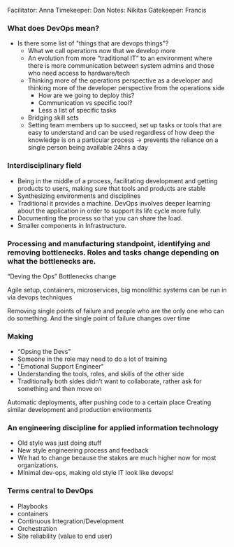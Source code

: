 Facilitator: Anna
Timekeeper: Dan
Notes: Nikitas
Gatekeeper: Francis

### What does DevOps mean? 
* Is there some list of "things that are devops things"?
  * What we call operations now that we develop more 
  * An evolution from more “traditional IT” to an environment where there is more communication between system admins and those who need access to hardware/tech
  * Thinking more of the operations perspective as a developer and thinking more of the developer perspective from the operations side
    * How are we going to deploy this?
    * Communication vs specific tool?
    * Less a list of specific tasks
  * Bridging skill sets
  * Setting team members up to succeed, set up tasks or tools that are easy to understand and can be used regardless of how deep the knowledge is on a particular process -> prevents the reliance on a single person being available 24hrs a day

### Interdisciplinary field
* Being in the middle of a process, facilitating development and getting products to users, making sure that tools and products are stable
* Synthesizing environments and disciplines
* Traditional it provides a machine. DevOps involves deeper learning about the application in order to support its life cycle more fully.
* Documenting the process so that you can share the load.
* Smaller components in Infrastructure.

### Processing and manufacturing standpoint, identifying and removing bottlenecks. Roles and tasks change depending on what the bottlenecks are.
“Deving the Ops”
Bottlenecks change

Agile setup, containers, microservices, big monolithic systems can be run in via devops techniques

Removing single points of failure and people who are the only one who can do something.
And the single point of failure changes over time

### Making 
* “Opsing the Devs"
* Someone in the role may need to do a lot of training
* "Emotional Support Engineer"
* Understanding the tools, roles, and skills of the other side
* Traditionally both sides didn’t want to collaborate, rather ask for something and then move on

Automatic deployments, after pushing code to a certain place
Creating similar development and production environments

### An engineering discipline for applied information technology
* Old style was just doing stuff
* New style engineering process and feedback
* We had to change because the stakes are much higher now for most organizations.
* MInimal dev-ops, making old style IT look like devops!

### Terms central to DevOps
* Playbooks
* containers
* Continuous Integration/Development
* Orchestration
* Site reliability (value to end user)
